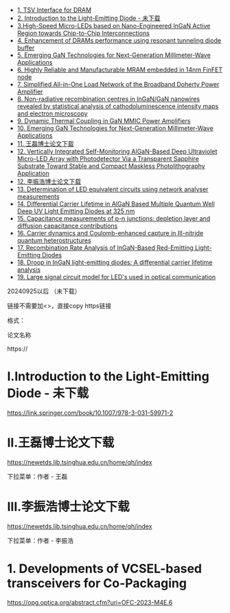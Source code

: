 - [1. TSV Interface for DRAM](#1-tsv-interface-for-dram)
- [2. Introduction to the Light-Emitting Diode - 未下载](#2-introduction-to-the-light-emitting-diode---未下载)
- [3.High-Speed Micro-LEDs based on Nano-Engineered InGaN Active Region towards Chip-to-Chip Interconnections](#3high-speed-micro-leds-based-on-nano-engineered-ingan-active-region-towards-chip-to-chip-interconnections)
- [4. Enhancement of DRAMs performance using resonant tunneling diode buffer](#4-enhancement-of-drams-performance-using-resonant-tunneling-diode-buffer)
- [5. Emerging GaN Technologies for Next-Generation Millimeter-Wave Applications](#5-emerging-gan-technologies-for-next-generation-millimeter-wave-applications)
- [6. Highly Reliable and Manufacturable MRAM embedded in 14nm FinFET node](#6-highly-reliable-and-manufacturable-mram-embedded-in-14nm-finfet-node)
- [7. Simplified All-in-One Load Network of the Broadband Doherty Power Amplifier](#7-simplified-all-in-one-load-network-of-the-broadband-doherty-power-amplifier)
- [8. Non-radiative recombination centres in InGaN/GaN nanowires revealed by statistical analysis of cathodoluminescence intensity maps and electron microscopy](#8-non-radiative-recombination-centres-in-ingangan-nanowires-revealed-by-statistical-analysis-of-cathodoluminescence-intensity-maps-and-electron-microscopy)
- [9. Dynamic Thermal Coupling in GaN MMIC Power Amplifiers](#9-dynamic-thermal-coupling-in-gan-mmic-power-amplifiers)
- [10. Emerging GaN Technologies for Next-Generation Millimeter-Wave Applications](#10-emerging-gan-technologies-for-next-generation-millimeter-wave-applications)
- [11. 王磊博士论文下载](#11-王磊博士论文下载)
- [12. Vertically Integrated Self-Monitoring AlGaN-Based Deep Ultraviolet Micro-LED Array with Photodetector Via a Transparent Sapphire Substrate Toward Stable and Compact Maskless Photolithography Application](#12-vertically-integrated-self-monitoring-algan-based-deep-ultraviolet-micro-led-array-with-photodetector-via-a-transparent-sapphire-substrate-toward-stable-and-compact-maskless-photolithography-application)
- [12. 李振浩博士论文下载](#12-李振浩博士论文下载)
- [13. Determination of LED equivalent circuits using network analyser measurements](#13-determination-of-led-equivalent-circuits-using-network-analyser-measurements)
- [14. Differential Carrier Lifetime in AlGaN Based Multiple Quantum Well Deep UV Light Emitting Diodes at 325 nm](#14-differential-carrier-lifetime-in-algan-based-multiple-quantum-well-deep-uv-light-emitting-diodes-at-325-nm)
- [15. Capacitance measurements of p-n junctions: depletion layer and diffusion capacitance contributions](#15-capacitance-measurements-of-p-n-junctions-depletion-layer-and-diffusion-capacitance-contributions)
- [16. Carrier dynamics and Coulomb-enhanced capture in III-nitride quantum heterostructures](#16-carrier-dynamics-and-coulomb-enhanced-capture-in-iii-nitride-quantum-heterostructures)
- [17. Recombination Rate Analysis of InGaN-Based Red-Emitting Light-Emitting Diodes](#17-recombination-rate-analysis-of-ingan-based-red-emitting-light-emitting-diodes)
- [18. Droop in InGaN light-emitting diodes: A differential carrier lifetime analysis](#18-droop-in-ingan-light-emitting-diodes-a-differential-carrier-lifetime-analysis)
- [19. Large signal circuit model for LED's used in optical communication](#19-large-signal-circuit-model-for-leds-used-in-optical-communication)


20240925以后 （未下载）

链接不需要加<>，直接copy https链接

格式：

论文名称

https://

# I.Introduction to the Light-Emitting Diode - 未下载
https://link.springer.com/book/10.1007/978-3-031-59971-2

# II.王磊博士论文下载

https://newetds.lib.tsinghua.edu.cn/home/qh/index

下拉菜单：作者 - 王磊

# III.李振浩博士论文下载

https://newetds.lib.tsinghua.edu.cn/home/qh/index

下拉菜单：作者 - 李振浩

# 1. Developments of VCSEL-based transceivers for Co-Packaging

https://opg.optica.org/abstract.cfm?uri=OFC-2023-M4E.6







